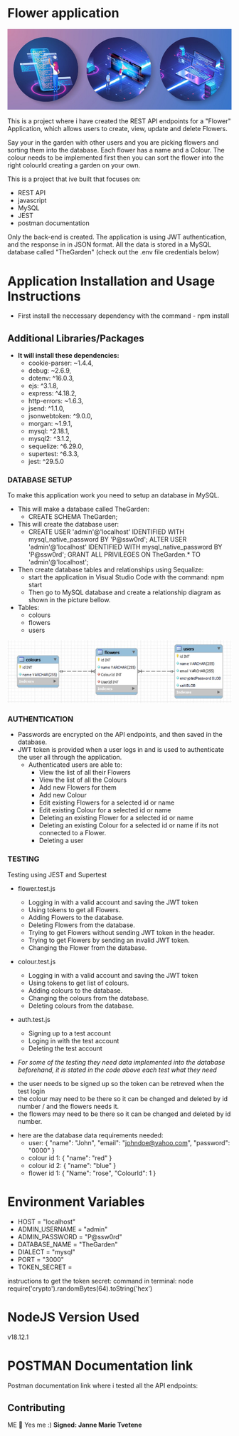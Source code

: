 # Flower application

![Banner](/public/images/banner.jpg)


This is a project where i have created the REST API endpoints for a "Flower" Application, 
which allows users to create, view, update and delete Flowers.

Say your in the garden with other users and you are picking flowers and sorting them into the database.
Each flower has a name and a Colour. 
The colour needs to be implemented first then you can sort the flower into the right colourId creating a garden on your own.

This is a project that ive built that focuses on:

* REST API
* javascript
* MySQL
* JEST
* postman documentation

Only the back-end is created. The application is using JWT authentication, and the response in in JSON format. 
All the data is stored in a MySQL database called "TheGarden" (check out the .env file credentials below)

# Application Installation and Usage Instructions

- First install the neccessary dependency with the command - npm install

## Additional Libraries/Packages
- __It will install these dependencies:__ 
    - cookie-parser: ~1.4.4,
    - debug: ~2.6.9,
    - dotenv: ^16.0.3,
    - ejs: ^3.1.8,
    - express: ^4.18.2,
    - http-errors: ~1.6.3,
    - jsend: ^1.1.0,
    - jsonwebtoken: ^9.0.0,
    - morgan: ~1.9.1,
    - mysql: ^2.18.1,
    - mysql2: ^3.1.2,
    - sequelize: ^6.29.0,
    - supertest: ^6.3.3,
    - jest: ^29.5.0

### DATABASE SETUP

To make this application work you need to setup an database in MySQL. 

* This will make a database called TheGarden:
    - CREATE SCHEMA TheGarden;
* This will create the database user:
    - CREATE USER 'admin'@'localhost' IDENTIFIED WITH mysql_native_password BY 'P@ssw0rd';
ALTER USER 'admin'@'localhost' IDENTIFIED WITH mysql_native_password BY 'P@ssw0rd';
GRANT ALL PRIVILEGES ON TheGarden.* TO 'admin'@'localhost';
* Then create database tables and relationships using Sequalize: 
    - start the application in Visual Studio Code with the command: npm start
    - Then go to MySQL database and create a relationship diagram as shown in the picture bellow.
* Tables:
    - colours
    - flowers
    - users

![RelationshipDiagram](/public/images/RelationshipDiagram.jpg)


### AUTHENTICATION

* Passwords are encrypted on the API endpoints, and then saved in the database.
* JWT token is provided when a user logs in and is used to authenticate the user all through the application.
    * Authenticated users are able to:
        - View the list of all their Flowers
        - View the list of all the Colours
        - Add new Flowers for them
        - Add new Colour
        - Edit existing Flowers for a selected id or name
        - Edit existing Colour for a selected id or name
        - Deleting an existing Flower for a selected id or name
        - Deleting an existing Colour for a selected id or name if its not connected to a Flower.
        - Deleting a user

### TESTING

Testing using JEST and Supertest 

* flower.test.js
    * Logging in with a valid account and saving the JWT token 
    * Using tokens to get all Flowers.
    * Adding Flowers to the database.
    * Deleting Flowers from the database.
    * Trying to get Flowers without sending JWT token in the header.
    * Trying to get Flowers by sending an invalid JWT token.
    * Changing the Flower from the database.
* colour.test.js
    * Logging in with a valid account and saving the JWT token 
    * Using tokens to get list of colours.
    * Adding colours to the database.
    * Changing the colours from the database.
    * Deleting colours from the database.
* auth.test.js
    * Signing up to a test account
    * Loging in with the test account
    * Deleting the test account

* _For some of the testing they need data implemented into the database beforehand,
 it is stated in the code above each test what they need_

- the user needs to be signed up so the token can be retreved when the test login
- the colour may need to be there so it can be changed and deleted by id number / and the flowers needs it.
- the flowers may need to be there so it can be changed and deleted by id number.

* here are the database data requirements needed:
    - user: {
    "name": "John",
    "email": "johndoe@yahoo.com",
    "password": "0000"
    }
    - colour id 1: {
    "name": "red"
    }
    - colour id 2: {
    "name": "blue"
    }
    - flower id 1: {
    "Name": "rose",
    "ColourId": 1
    }


# Environment Variables

- HOST = "localhost"
- ADMIN_USERNAME = "admin"
- ADMIN_PASSWORD = "P@ssw0rd"
- DATABASE_NAME = "TheGarden"
- DIALECT = "mysql"
- PORT = "3000"
- TOKEN_SECRET =

instructions to get the token secret:
command in terminal:
node
require('crypto').randomBytes(64).toString('hex')


# NodeJS Version Used

v18.12.1

# POSTMAN Documentation link

Postman documentation link where i tested all the API endpoints:


## Contributing
ME :butterfly: Yes me :)
**Signed: Janne Marie Tvetene**



